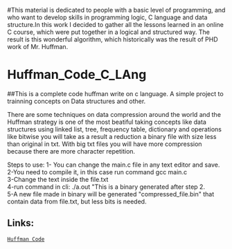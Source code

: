 #This material is dedicated to people with a basic level of programming, and who want to develop skills in programming logic, C language and data structure.In this work I decided to gather all the lessons learned in an online C course, which were put together in a logical and structured way. The result is this wonderful algorithm, which historically was the result of PHD work of Mr. Huffman.

# Huffman_Code_C_LAng

##This is a complete code huffman write on c language. A simple project to trainning concepts on Data structures and other.

There are some techniques on data compression around the world and the Huffman strategy is one of the most beatiful
taking concepts like data structures using  linked list, tree, frequency table, dictionary and operations like bitwise
you will take as a result a reduction a binary file with size less than original in txt. With big txt files you will have more compression because there are more character repetition.
 

Steps to use:
1- You can change the main.c file in any text editor and save.  
2-You need to compile it, in this case run command gcc main.c  
3-Change the text inside the file.txt  
4-run command in cli: ./a.out "This is a binary generated after step 2.  
5-A new file made in binary will be generated "compressed_file.bin" that contain data from file.txt, but less bits is 
needed. 

## Links:
[`Huffman Code`](https://engineermarcilios.github.io/Huffman_Code_C_LAng/)



